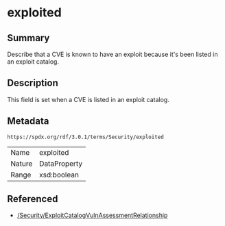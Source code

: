 <!-- Automatically generated by spec-parser v2.5.0 on 2024-08-10T18:46:28.607668+00:00 -->
<!-- SPDX-License-Identifier: Community-Spec-1.0 -->

# exploited

## Summary

Describe that a CVE is known to have an exploit because it's been listed in an exploit catalog.


## Description

This field is set when a CVE is listed in an exploit catalog.


## Metadata

`https://spdx.org/rdf/3.0.1/terms/Security/exploited`


| | |
|---|---|
| Name | exploited |
| Nature | DataProperty |
| Range | xsd:boolean |




## Referenced

- [/Security/ExploitCatalogVulnAssessmentRelationship](../../Security/Classes/ExploitCatalogVulnAssessmentRelationship.md)

